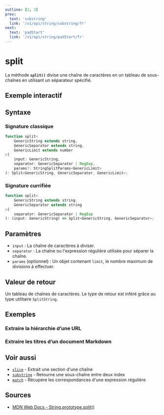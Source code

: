 ```yaml
---
outline: [2, 3]
prev:
  text: 'substring'
  link: '/v1/api/string/substring/fr'
next:
  text: 'padStart'
  link: '/v1/api/string/padStart/fr'
---
```


# split

La méthode **`split()`** divise une chaîne de caractères en un tableau de sous-chaînes en utilisant un séparateur spécifié.

## Exemple interactif

<MonacoTSEditor
  src="/v1/api/string/split/examples/tryout.doc.ts"
  majorVersion="v1"
  height="200px"
/>

## Syntaxe

### Signature classique

```typescript
function split<
	GenericString extends string, 
	GenericSeparator extends string, 
	GenericLimit extends number
>(
	input: GenericString, 
	separator: GenericSeparator | RegExp, 
	params?: StringSplitParams<GenericLimit>
): Split<GenericString, GenericSeparator, GenericLimit>;
```

### Signature currifiée

```typescript
function split<
	GenericString extends string, 
	GenericSeparator extends string
>(
	separator: GenericSeparator | RegExp
): (input: GenericString) => Split<GenericString, GenericSeparator>;
```

## Paramètres

- `input` : La chaîne de caractères à diviser.
- `separator` : La chaîne ou l'expression régulière utilisée pour séparer la chaîne.
- `params` (optionnel) : Un objet contenant `limit`, le nombre maximum de divisions à effectuer.

## Valeur de retour

Un tableau de chaînes de caractères. Le type de retour est inféré grâce au type utilitaire `SplitString`.

## Exemples

### Extraire la hiérarchie d’une URL

<MonacoTSEditor
  src="/v1/api/string/split/examples/splitUrl.doc.ts"
  majorVersion="v1"
  height="250px"
/>

### Extraire les titres d’un document Markdown

<MonacoTSEditor
  src="/v1/api/string/split/examples/splitMarkdownTitles.doc.ts"
  majorVersion="v1"
  height="1800px"
/>

## Voir aussi

- [`slice`](/v1/api/string/slice/fr) - Extrait une section d'une chaîne
- [`substring`](/v1/api/string/substring/fr) - Retourne une sous-chaîne entre deux index
- [`match`](/v1/api/string/match/fr) - Récupère les correspondances d'une expression régulière

## Sources

- [MDN Web Docs - String.prototype.split()](https://developer.mozilla.org/fr-FR/docs/Web/JavaScript/Reference/Global_Objects/String/split)
